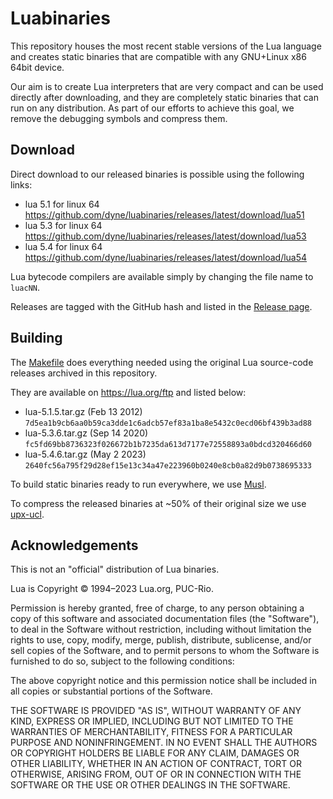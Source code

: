 # Luabinaries

This repository houses the most recent stable versions of the Lua language and creates static binaries that are compatible with any GNU+Linux x86 64bit device.

Our aim is to create Lua interpreters that are very compact and can be used directly after downloading, and they are completely static binaries that can run on any distribution. As part of our efforts to achieve this goal, we remove the debugging symbols and compress them.

## Download

Direct download to our released binaries is possible using the following links:

- lua 5.1 for linux 64 https://github.com/dyne/luabinaries/releases/latest/download/lua51
- lua 5.3 for linux 64 https://github.com/dyne/luabinaries/releases/latest/download/lua53
- lua 5.4 for linux 64 https://github.com/dyne/luabinaries/releases/latest/download/lua54

Lua bytecode compilers are available simply by changing the file name to `luacNN`.

Releases are tagged with the GitHub hash and listed in the [Release page](https://github.com/dyne/luabinaries/releases/).

## Building

The [Makefile](https://github.com/dyne/luabinaries/blob/main/Makefile) does everything needed using the original Lua source-code releases archived in this repository.

They are available on https://lua.org/ftp and listed below:

- lua-5.1.5.tar.gz (Feb 13  2012) `7d5ea1b9cb6aa0b59ca3dde1c6adcb57ef83a1ba8e5432c0ecd06bf439b3ad88`
- lua-5.3.6.tar.gz (Sep 14  2020) `fc5fd69bb8736323f026672b1b7235da613d7177e72558893a0bdcd320466d60`
- lua-5.4.6.tar.gz (May  2 2023) `2640fc56a795f29d28ef15e13c34a47e223960b0240e8cb0a82d9b0738695333`

To build static binaries ready to run everywhere, we use [Musl](https://www.musl-libc.org/).

To compress the released binaries at ~50% of their original size we use [upx-ucl](https://upx.github.io/).

## Acknowledgements

This is not an "official" distribution of Lua binaries.

Lua is Copyright © 1994–2023 Lua.org, PUC-Rio.

Permission is hereby granted, free of charge, to any person obtaining a copy of this software and associated documentation files (the "Software"), to deal in the Software without restriction, including without limitation the rights to use, copy, modify, merge, publish, distribute, sublicense, and/or sell copies of the Software, and to permit persons to whom the Software is furnished to do so, subject to the following conditions:

The above copyright notice and this permission notice shall be included in all copies or substantial portions of the Software.

THE SOFTWARE IS PROVIDED "AS IS", WITHOUT WARRANTY OF ANY KIND, EXPRESS OR IMPLIED, INCLUDING BUT NOT LIMITED TO THE WARRANTIES OF MERCHANTABILITY, FITNESS FOR A PARTICULAR PURPOSE AND NONINFRINGEMENT. IN NO EVENT SHALL THE AUTHORS OR COPYRIGHT HOLDERS BE LIABLE FOR ANY CLAIM, DAMAGES OR OTHER LIABILITY, WHETHER IN AN ACTION OF CONTRACT, TORT OR OTHERWISE, ARISING FROM, OUT OF OR IN CONNECTION WITH THE SOFTWARE OR THE USE OR OTHER DEALINGS IN THE SOFTWARE.

